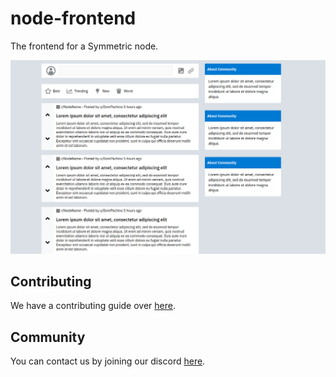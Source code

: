 # node-frontend
The frontend for a Symmetric node.

![Preview](https://github.com/symmetric-project/node-frontend/blob/main/preview.png)

## Contributing
We have a contributing guide over [here](CONTRIBUTING.org).

## Community
You can contact us by joining our discord [here](https://discord.com/invite/AkSbP5JF).
